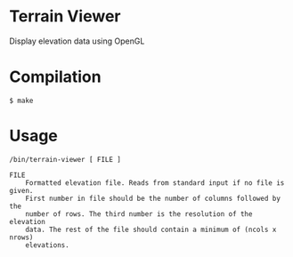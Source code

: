 # Terrain Viewer
Display elevation data using OpenGL

# Compilation
    $ make

# Usage
    /bin/terrain-viewer [ FILE ]

    FILE
        Formatted elevation file. Reads from standard input if no file is given.
        First number in file should be the number of columns followed by the 
        number of rows. The third number is the resolution of the elevation 
        data. The rest of the file should contain a minimum of (ncols x nrows) 
        elevations.
